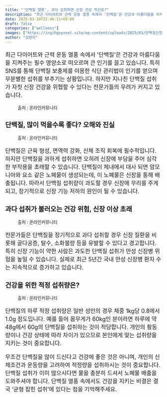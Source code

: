 ```yaml
---
title: "'단백질 열풍', 과다 섭취하면 신장 건강 적신호?"
description: "최근 다이어트와 근력 운동 열풍 속에서 '단백질'은 건강과 아름다움을 지켜주는 필수 영양소로 떠오르며 큰 인기를 끌고 있습니다. 특히 SNS를 통해 단백질 보충제를 이용한 식단 관리법이 인기를 얻으며 무분별한 섭취를 부추기는 상황입니다. 하지만 지나친 단백질 섭취가 자"
date: 2025-03-18T22:46:11+09:00
draft: false
categories: ["wellness"]
images: ["https://ingihgoyonet.site/wp-content/uploads/2025/03/단백질신장-1024x683.jpg", "https://ingihgoyonet.site/wp-content/uploads/2025/03/단백질-1-1024x683.jpg", "https://ingihgoyonet.site/wp-content/uploads/2025/03/단백질적정섭취량-1024x715.jpg", "https://ingihgoyonet.site/wp-content/uploads/2025/03/신장.webp"]
author: "김현지"
---
```


<p style="font-size:18px">최근 다이어트와 근력 운동 열풍 속에서 '단백질'은 건강과 아름다움을 지켜주는 필수 영양소로 떠오르며 큰 인기를 끌고 있습니다. 특히 SNS를 통해 단백질 보충제를 이용한 식단 관리법이 인기를 얻으며 무분별한 섭취를 부추기는 상황입니다. 하지만 지나친 단백질 섭취가 자칫 신장 건강을 위협할 수 있다는 전문가들의 우려가 커지고 있습니다.</p> <figure ><img src="https://ingihgoyonet.site/wp-content/uploads/2025/03/단백질신장-1024x683.jpg" alt="" style="aspect-ratio:16/9;object-fit:cover"/><figcaption >출처 : 온라인커뮤니티</figcaption></figure> <h2 ><strong>단백질, 많이 먹을수록 좋다? 오해와 진실</strong></h2> <figure ><img src="https://ingihgoyonet.site/wp-content/uploads/2025/03/단백질-1-1024x683.jpg" alt="" style="aspect-ratio:16/9;object-fit:cover"/><figcaption >출처 : 온라인커뮤니티</figcaption></figure> <p style="font-size:18px">단백질은 근육 형성, 면역력 강화, 신체 조직 회복에 필수적입니다. 하지만 단백질을 과하게 섭취하면 오히려 신장에 부담을 주어 심각한 부작용을 초래할 수 있습니다. 단백질이 체내에서 대사 되면 암모니아와 요소 같은 노폐물이 생성되는데, 이 노폐물은 신장을 통해 배출됩니다. 따라서 단백질 섭취량이 과도할 경우 신장에 무리를 주게 되고, 장기적으로 신장 기능 저하의 원인이 될 수 있습니다.</p> <h2 >과다 섭취가 불러오는 건강 위험, 신장 이상 초래</h2> <figure ><img src="https://ingihgoyonet.site/wp-content/uploads/2025/03/단백질적정섭취량-1024x715.jpg" alt="" style="aspect-ratio:16/9;object-fit:cover"/><figcaption >출처 : 온라인커뮤니티</figcaption></figure> <p style="font-size:18px">전문가들은 단백질을 장기적으로 과다 섭취할 경우 신장 질환을 비롯해 골다공증, 탈수, 소화불량 등을 유발할 수 있다고 경고합니다. 특히 신장 기능이 약한 사람은 과도한 단백질 섭취가 만성 신장병 위험을 높일 수 있습니다. 실제로 최근 5년간 국내 만성 신장병 환자 수는 지속적으로 증가하고 있습니다.</p> <h2 >건강을 위한 적정 섭취량은?</h2> <figure ><img src="https://ingihgoyonet.site/wp-content/uploads/2025/03/신장.webp" alt="" style="aspect-ratio:16/9;object-fit:cover"/><figcaption >출처 : 온라인커뮤니티</figcaption></figure> <p style="font-size:18px">단백질의 하루 적정 섭취량은 일반 성인의 경우 체중 1kg당 0.8에서 1.0g 정도입니다. 예를 들어 몸무게가 60kg인 분이라면 하루에 약 48g에서 60g의 단백질을 섭취하는 것이 적당합니다. 개인의 활동량이나 건강 상태에 따라 차이가 있으므로 본인에게 맞는 섭취량을 지키는 것이 중요합니다.</p> <p style="font-size:18px">무조건 단백질을 많이 드신다고 건강에 좋은 것은 아니며, 개인의 신체조건과 운동량을 고려하여 적정량을 섭취하시는 것이 중요합니다. 단백질 섭취가 이미 많으시다면 물을 충분히 드셔서 노폐물 배출을 도와주셔야 합니다. 단백질 열풍 속에서도 건강을 지키는 비결은 결국 ‘균형 잡힌 섭취’에 있다는 점을 기억해주세요.</p>